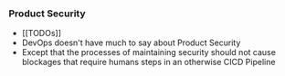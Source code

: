 ### Product Security
- [[TODOs]]
- DevOps doesn't have much to say about Product Security
- Except that the processes of maintaining security should not cause blockages that require humans steps in an otherwise CICD Pipeline